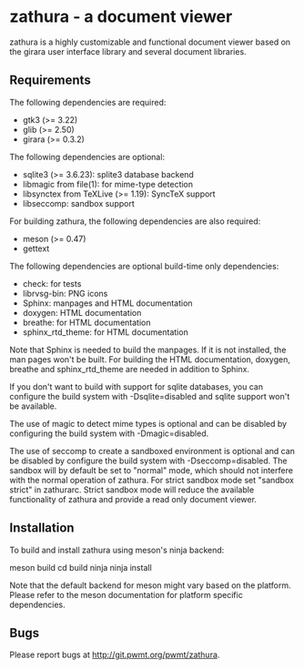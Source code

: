 zathura - a document viewer
===========================

zathura is a highly customizable and functional document viewer based on the
girara user interface library and several document libraries.

Requirements
------------

The following dependencies are required:

* gtk3 (>= 3.22)
* glib (>= 2.50)
* girara (>= 0.3.2)

The following dependencies are optional:

* sqlite3 (>= 3.6.23): splite3 database backend
* libmagic from file(1): for mime-type detection
* libsynctex from TeXLive (>= 1.19): SyncTeX support
* libseccomp: sandbox support

For building zathura, the following dependencies are also required:

* meson (>= 0.47)
* gettext

The following dependencies are optional build-time only dependencies:

* check: for tests
* librvsg-bin: PNG icons
* Sphinx: manpages and HTML documentation
* doxygen: HTML documentation
* breathe: for HTML documentation
* sphinx_rtd_theme: for HTML documentation

Note that Sphinx is needed to build the manpages.  If it is not installed, the
man pages won't be built. For building the HTML documentation, doxygen, breathe
and sphinx_rtd_theme are needed in addition to Sphinx.

If you don't want to build with support for sqlite databases, you can configure
the build system with -Dsqlite=disabled and sqlite support won't be available.

The use of magic to detect mime types is optional and can be disabled by
configuring the build system with -Dmagic=disabled.

The use of seccomp to create a sandboxed environment is optional and can be
disabled by configure the build system with -Dseccomp=disabled. The sandbox
will by default be set to "normal" mode, which should not interfere with the
normal operation of zathura. For strict sandbox mode set "sandbox strict" in
zathurarc. Strict sandbox mode will reduce the available functionality of
zathura and provide a read only document viewer.

Installation
------------

To build and install zathura using meson's ninja backend:

  meson build
  cd build
  ninja
  ninja install

Note that the default backend for meson might vary based on the platform. Please
refer to the meson documentation for platform specific dependencies.

Bugs
----

Please report bugs at http://git.pwmt.org/pwmt/zathura.
